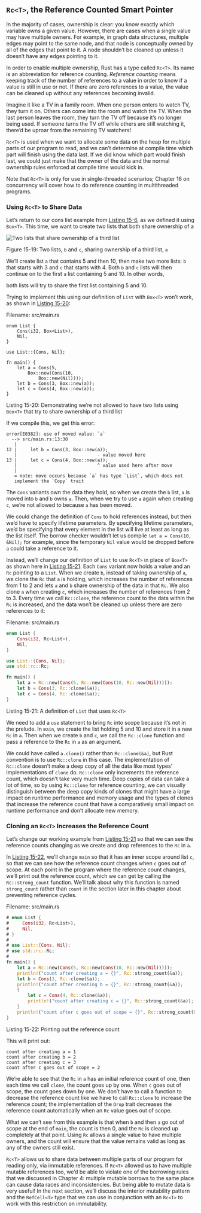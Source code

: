 ## `Rc<T>`, the Reference Counted Smart Pointer

In the majority of cases, ownership is clear: you know exactly which variable
owns a given value. However, there are cases when a single value may have
multiple owners. For example, in graph data structures, multiple edges may
point to the same node, and that node is conceptually owned by all of the edges
that point to it. A node shouldn’t be cleaned up unless it doesn’t have any
edges pointing to it.

<!-- Can you give an example or two for when a variable needs multiple owners?
-->
<!-- Done /Carol -->

In order to enable multiple ownership, Rust has a type called `Rc<T>`. Its name
is an abbreviation for reference counting. *Reference counting* means keeping
track of the number of references to a value in order to know if a value is
still in use or not. If there are zero references to a value, the value can be
cleaned up without any references becoming invalid.

Imagine it like a TV in a family room. When one person enters to watch TV, they
turn it on. Others can come into the room and watch the TV. When the last
person leaves the room, they turn the TV off because it’s no longer being used.
If someone turns the TV off while others are still watching it, there’d be
uproar from the remaining TV watchers!

`Rc<T>` is used when we want to allocate some data on the heap for multiple
parts of our program to read, and we can’t determine at compile time which part
will finish using the data last. If we did know which part would finish last,
we could just make that the owner of the data and the normal ownership rules
enforced at compile time would kick in.

Note that `Rc<T>` is only for use in single-threaded scenarios; Chapter 16 on
concurrency will cover how to do reference counting in multithreaded programs.

### Using `Rc<T>` to Share Data

Let’s return to our cons list example from [Listing 15-6][Listing-15-6], as we defined it using
`Box<T>`. This time, we want to create two lists that both share ownership of a

[Figure-15-19]: #Figure-15-19
<a name="Figure-15-19"></a>

<img alt="Two lists that share ownership of a third list" src="img/trpl15-03.svg" class="center" />

<span class="caption">Figure 15-19: Two lists, `b` and `c`, sharing ownership
of a third list, `a`</span>

We’ll create list `a` that contains 5 and then 10, then make two more lists:
`b` that starts with 3 and `c` that starts with 4. Both `b` and `c` lists will
then continue on to the first `a` list containing 5 and 10. In other words,

[Figure-15-19]: #Figure-15-19
<a name="Figure-15-19"></a>
both lists will try to share the first list containing 5 and 10.

Trying to implement this using our definition of `List` with `Box<T>` won’t
work, as shown in [Listing 15-20][Listing-15-20]:

<span class="filename">Filename: src/main.rs</span>

[Listing-15-20]: #Listing-15-20
<a name="Listing-15-20"></a>

```rust,ignore
enum List {
    Cons(i32, Box<List>),
    Nil,
}

use List::{Cons, Nil};

fn main() {
    let a = Cons(5,
        Box::new(Cons(10,
            Box::new(Nil))));
    let b = Cons(3, Box::new(a));
    let c = Cons(4, Box::new(a));
}
```

<span class="caption">Listing 15-20: Demonstrating we’re not allowed to have
two lists using `Box<T>` that try to share ownership of a third list</span>

If we compile this, we get this error:

```text
error[E0382]: use of moved value: `a`
  --> src/main.rs:13:30
   |
12 |     let b = Cons(3, Box::new(a));
   |                              - value moved here
13 |     let c = Cons(4, Box::new(a));
   |                              ^ value used here after move
   |
   = note: move occurs because `a` has type `List`, which does not
   implement the `Copy` trait
```

The `Cons` variants own the data they hold, so when we create the `b` list, `a`
is moved into `b` and `b` owns `a`. Then, when we try to use `a` again when
creating `c`, we’re not allowed to because `a` has been moved.

We could change the definition of `Cons` to hold references instead, but then
we’d have to specify lifetime parameters. By specifying lifetime parameters,
we’d be specifying that every element in the list will live at least as long as
the list itself. The borrow checker wouldn’t let us compile `let a = Cons(10,
&Nil);` for example, since the temporary `Nil` value would be dropped before
`a` could take a reference to it.

Instead, we’ll change our definition of `List` to use `Rc<T>` in place of
`Box<T>` as shown here in [Listing 15-21][Listing-15-21]. Each `Cons` variant now holds a value
and an `Rc` pointing to a `List`. When we create `b`, instead of taking
ownership of `a`, we clone the `Rc` that `a` is holding, which increases the
number of references from 1 to 2 and lets `a` and `b` share ownership of the
data in that `Rc`. We also clone `a` when creating `c`, which increases the
number of references from 2 to 3. Every time we call `Rc::clone`, the reference
count to the data within the `Rc` is increased, and the data won’t be cleaned
up unless there are zero references to it:

<!-- And what will Rc do that's different here, how will the ownership of a b
c change? Could you write a paragraph equivalent to the one describing the cons
variants above? That was really useful -->
<!-- I'm not sure which paragraph about cons you're talking about, but I've
tried to guess /Carol -->

<span class="filename">Filename: src/main.rs</span>

[Listing-15-21]: #Listing-15-21
<a name="Listing-15-21"></a>

```rust
enum List {
    Cons(i32, Rc<List>),
    Nil,
}

use List::{Cons, Nil};
use std::rc::Rc;

fn main() {
    let a = Rc::new(Cons(5, Rc::new(Cons(10, Rc::new(Nil)))));
    let b = Cons(3, Rc::clone(&a));
    let c = Cons(4, Rc::clone(&a));
}
```

<span class="caption">Listing 15-21: A definition of `List` that uses
`Rc<T>`</span>

We need to add a `use` statement to bring `Rc` into scope because it’s not in
the prelude. In `main`, we create the list holding 5 and 10 and store it in a
new `Rc` in `a`. Then when we create `b` and `c`, we call the `Rc::clone`
function and pass a reference to the `Rc` in `a` as an argument.

We could have called `a.clone()` rather than `Rc::clone(&a)`, but Rust
convention is to use `Rc::clone` in this case. The implementation of `Rc::clone`
doesn’t make a deep copy of all the data like most types’ implementations of
`clone` do. `Rc::clone` only increments the reference count, which doesn’t take
very much time. Deep copies of data can take a lot of time, so by using
`Rc::clone` for reference counting, we can visually distinguish between the
deep copy kinds of clones that might have a large impact on runtime performance
and memory usage and the types of clones that increase the reference count that
have a comparatively small impact on runtime performance and don’t allocate new
memory.

### Cloning an `Rc<T>` Increases the Reference Count

Let’s change our working example from [Listing 15-21][Listing-15-21] so that we can see the
reference counts changing as we create and drop references to the `Rc` in `a`.

<!-- Below -- can you let the reader know why we are doing this? What does it
show us/improve? Is this our working version of the code, or just illustrating
reference count? -->
<!-- This is illustrating reference counting /Carol -->

In [Listing 15-22][Listing-15-22], we’ll change `main` so that it has an inner scope around list
`c`, so that we can see how the reference count changes when `c` goes out of
scope. At each point in the program where the reference count changes, we’ll
print out the reference count, which we can get by calling the
`Rc::strong_count` function. We’ll talk about why this function is named
`strong_count` rather than `count` in the section later in this chapter about
preventing reference cycles.

<!-- If we need to talk about this later, that might indicate that this chapter
is out of order --- should the section on reference cycles come first? -->
<!-- It's not possible to create reference cycles until we've explained both
`Rc` and `RefCell`, so we don't see a way to reorder these sections. The
"strong" is the only detail from that section relevant here; we just want to
have the reader ignore that detail for now but know that we will explain it in
a bit. /Carol -->

<span class="filename">Filename: src/main.rs</span>

[Listing-15-22]: #Listing-15-22
<a name="Listing-15-22"></a>

```rust
# enum List {
#     Cons(i32, Rc<List>),
#     Nil,
# }
#
# use List::{Cons, Nil};
# use std::rc::Rc;
#
fn main() {
    let a = Rc::new(Cons(5, Rc::new(Cons(10, Rc::new(Nil)))));
    println!("count after creating a = {}", Rc::strong_count(&a));
    let b = Cons(3, Rc::clone(&a));
    println!("count after creating b = {}", Rc::strong_count(&a));
    {
        let c = Cons(4, Rc::clone(&a));
        println!("count after creating c = {}", Rc::strong_count(&a));
    }
    println!("count after c goes out of scope = {}", Rc::strong_count(&a));
}
```

<span class="caption">Listing 15-22: Printing out the reference count</span>

This will print out:

```text
count after creating a = 1
count after creating b = 2
count after creating c = 3
count after c goes out of scope = 2
```

<!-- is there a reason we call `a` rc here, and not just `a`? -->
<!-- Yes, because it's not `a`, it's the strong count of the `Rc` in `a`. We've
changed the text to hopefully be clearer. /Carol -->

We’re able to see that the `Rc` in `a` has an initial reference count of one,
then each time we call `clone`, the count goes up by one. When `c` goes out of
scope, the count goes down by one. We don’t have to call a function to decrease
the reference count like we have to call `Rc::clone` to increase the reference
count; the implementation of the `Drop` trait decreases the reference count
automatically when an `Rc` value goes out of scope.

What we can’t see from this example is that when `b` and then `a` go out of
scope at the end of `main`, the count is then 0, and the `Rc` is cleaned up
completely at that point. Using `Rc` allows a single value to have multiple
owners, and the count will ensure that the value remains valid as long as any
of the owners still exist.

`Rc<T>` allows us to share data between multiple parts of our program for
reading only, via immutable references. If `Rc<T>` allowed us to have multiple
mutable references too, we’d be able to violate one of the borrowing rules
that we discussed in Chapter 4: multiple mutable borrows to the same place can
cause data races and inconsistencies. But being able to mutate data is very
useful! In the next section, we’ll discuss the interior mutability pattern and
the `RefCell<T>` type that we can use in conjunction with an `Rc<T>` to work
with this restriction on immutability.

[Listing-15-6]: ch15-01-box.html#Listing-15-6
[Listing-15-20]: ch15-04-rc.html#Listing-15-20
[Listing-15-21]: ch15-04-rc.html#Listing-15-21
[Listing-15-22]: ch15-04-rc.html#Listing-15-22
[Figure-15-19]: ch15-04-rc.html#Figure-15-19
[Figure-15-19]: ch15-04-rc.html#Figure-15-19
